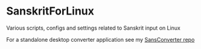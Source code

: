 # SanskritForLinux
Various scripts, configs and settings related to Sanskrit input on Linux

For a standalone desktop converter application see my [SansConverter repo](https://github.com/Perun108/SansConverter)
